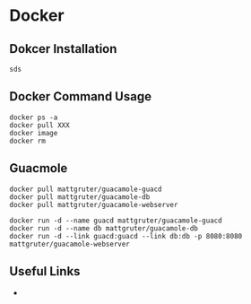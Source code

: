 # Docker

## Dokcer Installation
```
sds
```

## Docker Command Usage
```
docker ps -a
docker pull XXX
docker image
docker rm
```

## Guacmole
```
docker pull mattgruter/guacamole-guacd
docker pull mattgruter/guacamole-db
docker pull mattgruter/guacamole-webserver
```

```
docker run -d --name guacd mattgruter/guacamole-guacd
docker run -d --name db mattgruter/guacamole-db
docker run -d --link guacd:guacd --link db:db -p 8080:8080 mattgruter/guacamole-webserver
```

## Useful Links
- 
